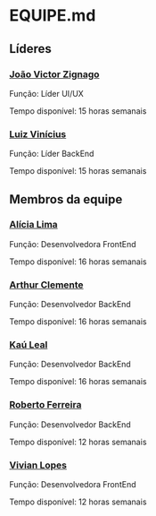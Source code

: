 # EQUIPE.md

## Líderes
###  [João Victor Zignago](https://github.com/zignaggo)

Função: Líder UI/UX

Tempo disponível: 15 horas semanais


### [Luiz Vinícius](https://github.com/luizzvinicius)
Função: Líder BackEnd

Tempo disponível: 15 horas semanais


## Membros da equipe
### [Alícia Lima](https://github.com/aliciapslima)
Função: Desenvolvedora FrontEnd

Tempo disponível: 16 horas semanais


### [Arthur Clemente](https://github.com/ArthurClemente)
Função: Desenvolvedor BackEnd

Tempo disponível: 16 horas semanais


### [Kaú Leal](https://github.com/KauLeal)
Função: Desenvolvedor BackEnd

Tempo disponível: 16 horas semanais


### [Roberto Ferreira](https://github.com/robertoferreira7)
Função: Desenvolvedor BackEnd

Tempo disponível: 12 horas semanais


### [Vivian Lopes](https://github.com/vivski)
Função: Desenvolvedora FrontEnd

Tempo disponível: 12 horas semanais